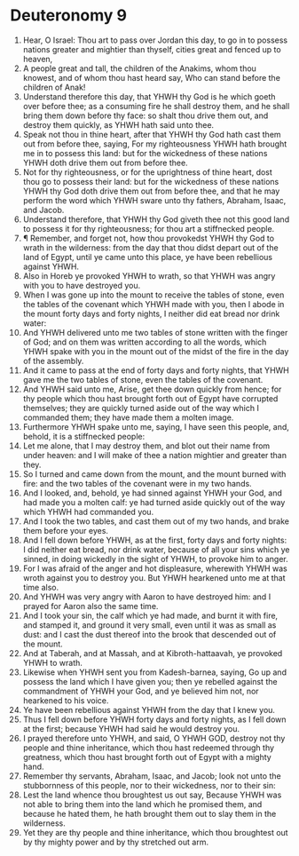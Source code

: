 ﻿# Deuteronomy 9
1. Hear, O Israel: Thou art to pass over Jordan this day, to go in to possess nations greater and mightier than thyself, cities great and fenced up to heaven, 
2. A people great and tall, the children of the Anakims, whom thou knowest, and of whom thou hast heard say, Who can stand before the children of Anak! 
3. Understand therefore this day, that YHWH thy God is he which goeth over before thee; as a consuming fire he shall destroy them, and he shall bring them down before thy face: so shalt thou drive them out, and destroy them quickly, as YHWH hath said unto thee. 
4. Speak not thou in thine heart, after that YHWH thy God hath cast them out from before thee, saying, For my righteousness YHWH hath brought me in to possess this land: but for the wickedness of these nations YHWH doth drive them out from before thee. 
5. Not for thy righteousness, or for the uprightness of thine heart, dost thou go to possess their land: but for the wickedness of these nations YHWH thy God doth drive them out from before thee, and that he may perform the word which YHWH sware unto thy fathers, Abraham, Isaac, and Jacob. 
6. Understand therefore, that YHWH thy God giveth thee not this good land to possess it for thy righteousness; for thou art a stiffnecked people. 
7. ¶ Remember, and forget not, how thou provokedst YHWH thy God to wrath in the wilderness: from the day that thou didst depart out of the land of Egypt, until ye came unto this place, ye have been rebellious against YHWH. 
8. Also in Horeb ye provoked YHWH to wrath, so that YHWH was angry with you to have destroyed you. 
9. When I was gone up into the mount to receive the tables of stone, even the tables of the covenant which YHWH made with you, then I abode in the mount forty days and forty nights, I neither did eat bread nor drink water: 
10. And YHWH delivered unto me two tables of stone written with the finger of God; and on them was written according to all the words, which YHWH spake with you in the mount out of the midst of the fire in the day of the assembly. 
11. And it came to pass at the end of forty days and forty nights, that YHWH gave me the two tables of stone, even the tables of the covenant. 
12. And YHWH said unto me, Arise, get thee down quickly from hence; for thy people which thou hast brought forth out of Egypt have corrupted themselves; they are quickly turned aside out of the way which I commanded them; they have made them a molten image. 
13. Furthermore YHWH spake unto me, saying, I have seen this people, and, behold, it is a stiffnecked people: 
14. Let me alone, that I may destroy them, and blot out their name from under heaven: and I will make of thee a nation mightier and greater than they. 
15. So I turned and came down from the mount, and the mount burned with fire: and the two tables of the covenant were in my two hands. 
16. And I looked, and, behold, ye had sinned against YHWH your God, and had made you a molten calf: ye had turned aside quickly out of the way which YHWH had commanded you. 
17. And I took the two tables, and cast them out of my two hands, and brake them before your eyes. 
18. And I fell down before YHWH, as at the first, forty days and forty nights: I did neither eat bread, nor drink water, because of all your sins which ye sinned, in doing wickedly in the sight of YHWH, to provoke him to anger. 
19. For I was afraid of the anger and hot displeasure, wherewith YHWH was wroth against you to destroy you. But YHWH hearkened unto me at that time also. 
20. And YHWH was very angry with Aaron to have destroyed him: and I prayed for Aaron also the same time. 
21. And I took your sin, the calf which ye had made, and burnt it with fire, and stamped it, and ground it very small, even until it was as small as dust: and I cast the dust thereof into the brook that descended out of the mount. 
22. And at Taberah, and at Massah, and at Kibroth-hattaavah, ye provoked YHWH to wrath. 
23. Likewise when YHWH sent you from Kadesh-barnea, saying, Go up and possess the land which I have given you; then ye rebelled against the commandment of YHWH your God, and ye believed him not, nor hearkened to his voice. 
24. Ye have been rebellious against YHWH from the day that I knew you. 
25. Thus I fell down before YHWH forty days and forty nights, as I fell down at the first; because YHWH had said he would destroy you. 
26. I prayed therefore unto YHWH, and said, O YHWH GOD, destroy not thy people and thine inheritance, which thou hast redeemed through thy greatness, which thou hast brought forth out of Egypt with a mighty hand. 
27. Remember thy servants, Abraham, Isaac, and Jacob; look not unto the stubbornness of this people, nor to their wickedness, nor to their sin: 
28. Lest the land whence thou broughtest us out say, Because YHWH was not able to bring them into the land which he promised them, and because he hated them, he hath brought them out to slay them in the wilderness. 
29. Yet they are thy people and thine inheritance, which thou broughtest out by thy mighty power and by thy stretched out arm. 
